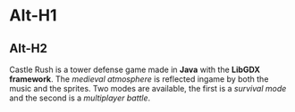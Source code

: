 Alt-H1
======

Alt-H2
------

Castle Rush is a tower defense game made in **Java** with the **LibGDX framework**.
The *medieval atmosphere* is reflected ingame by both the music and the sprites.
Two modes are available, the first is a *survival mode* and the second is a *multiplayer battle*.